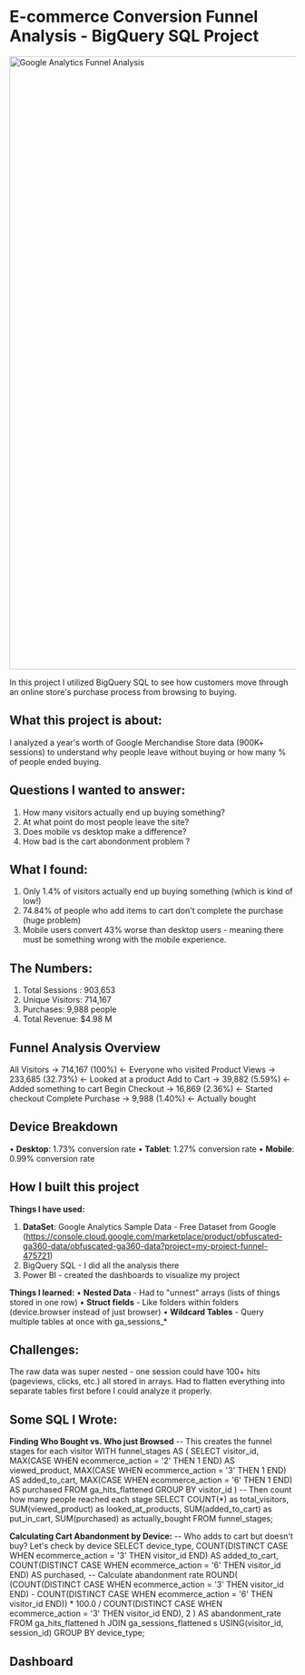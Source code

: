 # E-commerce Conversion Funnel Analysis - BigQuery SQL Project
<img width="1920" height="1080" alt="Google Analytics Funnel Analysis" src="https://github.com/user-attachments/assets/9a08c145-d81f-4ebc-8f58-fd9ef25f3754" />

In this project I utilized BigQuery SQL to see how customers move through an online store's purchase process from browsing to buying.

## What this project is about:
I analyzed a year's worth of Google Merchandise Store data (900K+ sessions) to understand why people leave without buying or how many % of people ended buying. 

## Questions I wanted to answer:
1. How many visitors actually end up buying something?
2. At what point do most people leave the site?
3. Does mobile vs desktop make a difference?
4. How bad is the cart abondonment problem ?

## What I found:
1. Only 1.4% of visitors actually end up buying something (which is kind of low!)
2. 74.84% of people who add items to cart don't complete the purchase (huge problem)
3. Mobile users convert 43% worse than desktop users - meaning there must be something wrong with the mobile experience.

## The Numbers:
1. Total Sessions : 903,653
2. Unique Visitors: 714,167
3. Purchases: 9,988 people 
5. Total Revenue: $4.98 M

## Funnel Analysis Overview
All Visitors        → 714,167 (100%)    ← Everyone who visited
Product Views       → 233,685 (32.73%)  ← Looked at a product
Add to Cart         → 39,882 (5.59%)    ← Added something to cart
Begin Checkout      → 16,869 (2.36%)    ← Started checkout
Complete Purchase   → 9,988 (1.40%)     ← Actually bought

## Device Breakdown
• **Desktop**: 1.73% conversion rate
• **Tablet**: 1.27% conversion rate
• **Mobile**: 0.99% conversion rate

## How I built this project

**Things I have used:**
1. **DataSet**: Google Analytics Sample Data - Free Dataset from Google (https://console.cloud.google.com/marketplace/product/obfuscated-ga360-data/obfuscated-ga360-data?project=my-project-funnel-475721)
2. BigQuery SQL - I did all the analysis there
3. Power BI - created the dashboards to visualize my project

**Things I learned:**
• **Nested Data** - Had to "unnest" arrays (lists of things stored in one row)
• **Struct fields** - Like folders within folders (device.browser instead of just browser)
• **Wildcard Tables** - Query multiple tables at once with ga_sessions_*

## Challenges: 
The raw data was super nested - one session could have 100+ hits (pageviews, clicks, etc.) all stored in arrays. Had to flatten everything into separate tables first before I could analyze it properly.

## Some SQL I Wrote:

**Finding Who Bought vs. Who just Browsed**
-- This creates the funnel stages for each visitor
WITH funnel_stages AS (
  SELECT 
    visitor_id,
    MAX(CASE WHEN ecommerce_action = '2' THEN 1 END) AS viewed_product,
    MAX(CASE WHEN ecommerce_action = '3' THEN 1 END) AS added_to_cart,
    MAX(CASE WHEN ecommerce_action = '6' THEN 1 END) AS purchased
  FROM ga_hits_flattened
  GROUP BY visitor_id
)
-- Then count how many people reached each stage
SELECT 
  COUNT(*) as total_visitors,
  SUM(viewed_product) as looked_at_products,
  SUM(added_to_cart) as put_in_cart,
  SUM(purchased) as actually_bought
FROM funnel_stages;

**Calculating Cart Abandonment by Device:**
-- Who adds to cart but doesn't buy? Let's check by device
SELECT 
  device_type,
  COUNT(DISTINCT CASE WHEN ecommerce_action = '3' THEN visitor_id END) AS added_to_cart,
  COUNT(DISTINCT CASE WHEN ecommerce_action = '6' THEN visitor_id END) AS purchased,
  -- Calculate abandonment rate
  ROUND(
    (COUNT(DISTINCT CASE WHEN ecommerce_action = '3' THEN visitor_id END) - 
     COUNT(DISTINCT CASE WHEN ecommerce_action = '6' THEN visitor_id END)) * 100.0 /
    COUNT(DISTINCT CASE WHEN ecommerce_action = '3' THEN visitor_id END), 2
  ) AS abandonment_rate
FROM ga_hits_flattened h
JOIN ga_sessions_flattened s USING(visitor_id, session_id)
GROUP BY device_type;

## Dashboard






